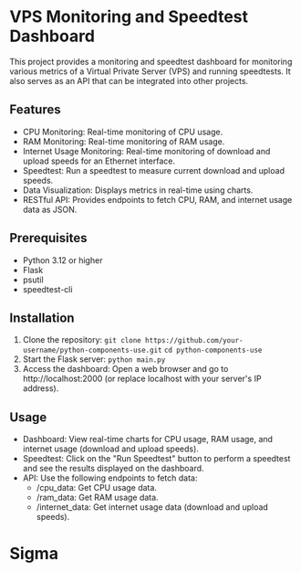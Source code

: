 # VPS Monitoring and Speedtest Dashboard
This project provides a monitoring and speedtest dashboard for monitoring various metrics of a Virtual Private Server (VPS) and running speedtests. It also serves as an API that can be integrated into other projects.

## Features
- CPU Monitoring: Real-time monitoring of CPU usage.
- RAM Monitoring: Real-time monitoring of RAM usage.
- Internet Usage Monitoring: Real-time monitoring of download and upload speeds for an Ethernet interface.
- Speedtest: Run a speedtest to measure current download and upload speeds.
- Data Visualization: Displays metrics in real-time using charts.
- RESTful API: Provides endpoints to fetch CPU, RAM, and internet usage data as JSON.
## Prerequisites
- Python 3.12 or higher
- Flask
- psutil
- speedtest-cli
## Installation
1. Clone the repository: ``git clone https://github.com/your-username/python-components-use.git``
``cd python-components-use``
2. Start the Flask server: `python main.py`
3. Access the dashboard:
Open a web browser and go to http://localhost:2000 (or replace localhost with your server's IP address).
## Usage
- Dashboard: View real-time charts for CPU usage, RAM usage, and internet usage (download and upload speeds).
- Speedtest: Click on the "Run Speedtest" button to perform a speedtest and see the results displayed on the dashboard.
- API: Use the following endpoints to fetch data:
  - /cpu_data: Get CPU usage data.
  - /ram_data: Get RAM usage data.
  - /internet_data: Get internet usage data (download and upload speeds).
# Sigma
